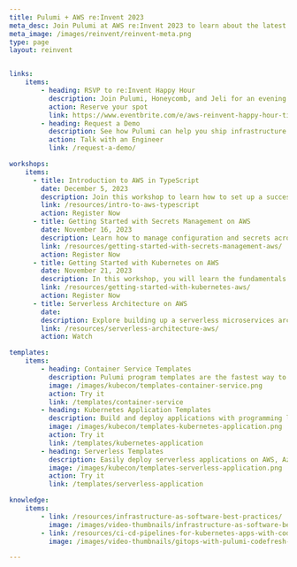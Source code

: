 ```yaml
---
title: Pulumi + AWS re:Invent 2023
meta_desc: Join Pulumi at AWS re:Invent 2023 to learn about the latest developments in infrastructure as code. Meet us at booth 779, November 27-December 1.
meta_image: /images/reinvent/reinvent-meta.png
type: page
layout: reinvent


links:
    items:
        - heading: RSVP to re:Invent Happy Hour
          description: Join Pulumi, Honeycomb, and Jeli for an evening of light fare, libations, and conversations.<br><b>Limited Spots Remaining</b><br/>November 29, 7:00pm PT at minus5 ICEBAR.
          action: Reserve your spot
          link: https://www.eventbrite.com/e/aws-reinvent-happy-hour-tickets-748706831287?aff=AWSPulumi
        - heading: Request a Demo
          description: See how Pulumi can help you ship infrastructure faster, and manage your AWS resources at scale. Ready for a change?
          action: Talk with an Engineer
          link: /request-a-demo/

workshops:
    items:
      - title: Introduction to AWS in TypeScript
        date: December 5, 2023
        description: Join this workshop to learn how to set up a successful Infrastructure as Code in TypeScript to provision and manage AWS at scale, using Pulumi.
        link: /resources/intro-to-aws-typescript
        action: Register Now
      - title: Getting Started with Secrets Management on AWS
        date: November 16, 2023
        description: Learn how to manage configuration and secrets across all of your AWS environments with Pulumi ESC and AWS Secrets Manager.
        link: /resources/getting-started-with-secrets-management-aws/
        action: Register Now
      - title: Getting Started with Kubernetes on AWS
        date: November 21, 2023
        description: In this workshop, you will learn the fundamentals of setting up EKS clusters on AWS through guided exercises using Pulumi.
        link: /resources/getting-started-with-kubernetes-aws/
        action: Register Now
      - title: Serverless Architecture on AWS
        date:
        description: Explore building up a serverless microservices architecture on AWS using infrastructure as code, cloud engineering principles, and TypeScript.
        link: /resources/serverless-architecture-aws/
        action: Watch

templates:
    items:
        - heading: Container Service Templates
          description: Pulumi program templates are the fastest way to deploy container services on AWS, Azure, or Google Cloud Platform.
          image: /images/kubecon/templates-container-service.png
          action: Try it
          link: /templates/container-service
        - heading: Kubernetes Application Templates
          description: Build and deploy applications with programming languages and deploying them to your Kubernetes clusters.
          image: /images/kubecon/templates-kubernetes-application.png
          action: Try it
          link: /templates/kubernetes-application
        - heading: Serverless Templates
          description: Easily deploy serverless applications on AWS, Azure, or Google Cloud Platform with Pulumi Serverless Application templates.
          image: /images/kubecon/templates-serverless-application.png
          action: Try it
          link: /templates/serverless-application

knowledge:
    items:
        - link: /resources/infrastructure-as-software-best-practices/
          image: /images/video-thumbnails/infrastructure-as-software-best-practices-thumbnail.png
        - link: /resources/ci-cd-pipelines-for-kubernetes-apps-with-codefresh/
          image: /images/video-thumbnails/gitops-with-pulumi-codefresh-thumbnail.png

---
```

